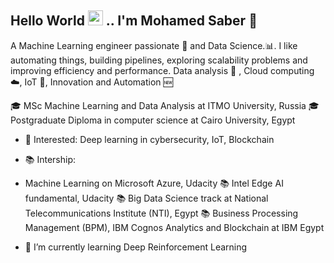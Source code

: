 ## Hello World <img src="https://github.com/TheDudeThatCode/TheDudeThatCode/blob/master/Assets/Earth.gif" width="24px"> .. I'm Mohamed Saber 👋

A Machine Learning engineer passionate :robot: and Data Science.:bar_chart:. I like automating things, building pipelines, exploring scalability problems and improving efficiency and performance. Data analysis 📜 , Cloud computing :cloud:, IoT 🚀,  Innovation and Automation :new:

🎓 MSc Machine Learning and Data Analysis at ITMO University, Russia 
🎓 Postgraduate Diploma in computer science at Cairo University, Egypt


- 🎯 Interested: 
Deep learning in cybersecurity, IoT, Blockchain

- 📚 Intership:
- Machine Learning on Microsoft Azure, Udacity
📚 Intel Edge AI fundamental, Udacity
📚 Big Data Science track at National Telecommunications Institute (NTI), Egypt
📚 Business Processing Management (BPM), IBM Cognos Analytics and Blockchain at IBM Egypt

- 🌱 I’m currently learning Deep Reinforcement Learning

<!--
**MSaber9/MSaber9** is a ✨ _special_ ✨ repository because its `README.md` (this file) appears on your GitHub profile.

Here are some ideas to get you started:

- 🔭 I’m currently working on DRL

- 👯 I’m looking to collaborate on ...
- 🤔 I’m looking for help with ...
- 💬 Ask me about ...
- 📫 How to reach me: ...
- 😄 Pronouns: ...
- ⚡ Fun fact: ...
-->
